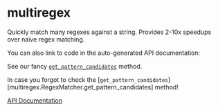 # multiregex

Quickly match many regexes against a string. Provides 2-10x speedups over naïve regex matching.

You can also link to code in the auto-generated API documentation:

<!-- Lengthy version -->
See our fancy [`get_pattern_candidates`](api-documentation/#multiregex.RegexMatcher.get_pattern_candidates) method.

<!--
    Shorthand "Cross-references":
    https://mkdocstrings.github.io/usage/#cross-references
    Note the [][] syntax!
-->
In case you forgot to check the [`get_pattern_candidates`][multiregex.RegexMatcher.get_pattern_candidates] method!

[API Documentation](api-documentation.md)

